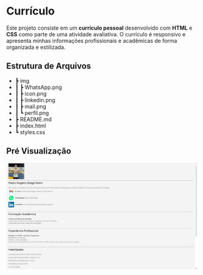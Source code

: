 # Currículo

Este projeto consiste em um **currículo pessoal** desenvolvido com **HTML** e **CSS** como parte de uma atividade avaliativa. O currículo é responsivo e apresenta minhas informações profissionais e acadêmicas de forma organizada e estilizada.

## Estrutura de Arquivos

- ┣ img
- ┃ ┣ WhatsApp.png
- ┃ ┣ icon.png
- ┃ ┣ linkedin.png
- ┃ ┣ mail.png
- ┃ ┗ perfil.png
- ┣ README.md
- ┣ index.html
- ┗ styles.css

## Pré Visualização
![pre visualização](img/pre_view.png)

